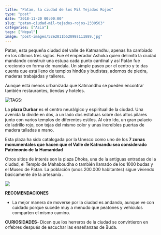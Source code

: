 ```yaml
---
title: "Patan, la ciudad de los Mil Tejados Rojos"
type: "post"
date: "2018-11-20 00:00:00"
slug: "patan-ciudad-mil-tejados-rojos-2330503"
categories: ["Asia"]
tags: ["Nepal"]
image: "post-images/52e2811b52898s111889.jpg"
---
```


   
  
Patan, esta pequeña ciudad del valle de Katmandhu, apenas ha cambiado en los últimos tres siglos. Fue el emperador Ashoka quien delimitó la ciudad mandando construir una estupa cada punto cardinal y así Patán fue creciendo en forma de mandala. Un simple paseo por el centro y te das cuenta que está lleno de templos hindús y budistas, adornos de piedra, maderas trabajadas y talleres.  
  
Aunque está menos urbanizada que Katmandhu se pueden encontrar también restaurantes, tiendas y hoteles.  
  
![ TAGS:](post-images/52e2811b52898s111889.jpg "señora de Patan fumando by Sukanto Debnath")  
  
La **plaza Durbar** es el centro neurálgico y espiritual de la ciudad. Una avenida la divide en dos, a un lado dos estatuas sobre dos altos pilares junto con varios templos de diferentes estilos. Al otro ldo, un gran palacio de ladrillo rojo, con tejas del mismo color y unas increibles puertas de madera talladas a mano.  
  
Esta plaza ha sido catalogada por la Unesco como uno de los **7 zonas monumentales que hacen que el Valle de Katmandu sea considerado Patrimonio de la Humanidad**   
  
Otros sitios de interés son la plaza Dhoka, una de la antiguas entradas de la ciudad, el Templo de Mahaboudha o también llamado de los 1000 budas y el Museo de Patan. La población (unos 200.000 habitantes) sigue viviendo básicamente de la artesanía .  
  
![](post-images/52e281a806cf6s325653.jpg)  
  
   
  
**RECOMENDACIONES**

- La mejor manera de moverse por la ciudad es andando, aunque ve con cuidado porque sucede muy a menudo que peatones y vehículos comparten el mismo camino.

**CURIOSIDADES**- Dicen que los herreros de la ciudad se convirtieron en orfebres después de escuchar las enseñanzas de Buda.